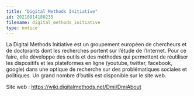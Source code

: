 ```yaml
---
title: "Digital Methods Initiative"
id: 20210914180235
filename: digital_methods_initiative
type: notice
---
```


La Digital Methods Initiative est un groupement européen de chercheurs et de doctorants dont les recherches portent sur l’étude de l’Internet. 
Pour ce faire, elle développe des outils et des méthodes qui permettent de réutiliser les dispositifs et les plateformes en ligne (youtube, twitter, facebook, google) dans une optique de recherche sur des problématiques sociales et politiques. Un grand nombre d’outils est disponible sur le site web.

Site web : <https://wiki.digitalmethods.net/Dmi/DmiAbout>

